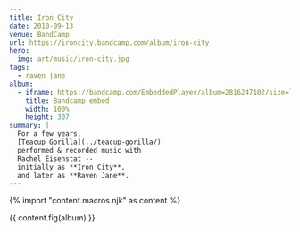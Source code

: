 ```yaml
---
title: Iron City
date: 2010-09-13
venue: BandCamp
url: https://ironcity.bandcamp.com/album/iron-city
hero:
  img: art/music/iron-city.jpg
tags:
  - raven jane
album:
  - iframe: https://bandcamp.com/EmbeddedPlayer/album=2816247102/size=large/bgcol=ffffff/linkcol=0687f5/artwork=small/transparent=true/
    title: Bandcamp embed
    width: 100%
    height: 307
summary: |
  For a few years,
  [Teacup Gorilla](../teacup-gorilla/)
  performed & recorded music with
  Rachel Eisenstat --
  initially as **Iron City**,
  and later as **Raven Jane**.
---
```


{% import "content.macros.njk" as content %}

{{ content.fig(album) }}
